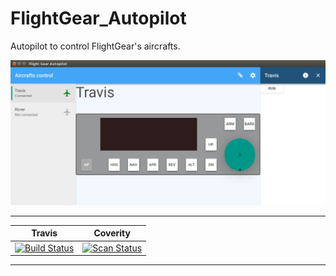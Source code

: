# FlightGear_Autopilot

Autopilot to control FlightGear's aircrafts.

![Main window screenshot](doc/images/Screenshot.png)

-----------------------------------------

| Travis | Coverity |
|--------|----------|
|[![Build Status](https://travis-ci.org/approximator/FlightGear_Autopilot.svg?branch=master)](https://travis-ci.org/approximator/FlightGear_Autopilot) | [![Scan Status](https://scan.coverity.com/projects/4231/badge.svg)](https://scan.coverity.com/projects/4231) |

-----------------------------------------
